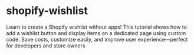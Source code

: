 # shopify-wishlist
Learn to create a Shopify wishlist without apps! This tutorial shows how to add a wishlist button and display items on a dedicated page using custom code. Save costs, customize easily, and improve user experience—perfect for developers and store owners
